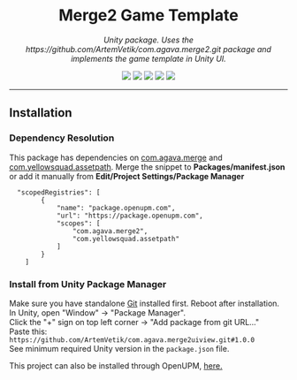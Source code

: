 <h1 align="center">Merge2 Game Template</h1>
<p align="center"><i>Unity package. Uses the https://github.com/ArtemVetik/com.agava.merge2.git package and implements the game template in Unity UI.</i></p>

<p align="center">
  <img src="https://img.shields.io/github/license/ArtemVetik/com.agava.merge2uiview" />
  <img src="https://img.shields.io/github/repo-size/ArtemVetik/com.agava.merge2uiview" />
  <img src="https://img.shields.io/github/issues/ArtemVetik/com.agava.merge2uiview" />
  <img src="https://img.shields.io/github/v/release/ArtemVetik/com.agava.merge2uiview?include_prereleases" />
  <a href="https://openupm.com/packages/com.agava.merge2uiview/"><img src="https://img.shields.io/npm/v/com.agava.merge2uiview?label=openupm&registry_uri=https://package.openupm.com" /></a>
</p>

---
## Installation
### Dependency Resolution
This package has dependencies on [com.agava.merge](https://github.com/ArtemVetik/com.agava.merge2.git) and [com.yellowsquad.assetpath](https://github.com/mdlka/com.yellowsquad.assetpath.git). Merge the snippet to **Packages/manifest.json** or add it manually from **Edit/Project Settings/Package Manager**
```
  "scopedRegistries": [
        {
            "name": "package.openupm.com",
            "url": "https://package.openupm.com",
            "scopes": [
                "com.agava.merge2",
                "com.yellowsquad.assetpath"
            ]
        }
    ]
```
### Install from Unity Package Manager
Make sure you have standalone [Git](https://git-scm.com/downloads) installed first. Reboot after installation.  
In Unity, open "Window" -> "Package Manager".  
Click the "+" sign on top left corner -> "Add package from git URL..."  
Paste this: `https://github.com/ArtemVetik/com.agava.merge2uiview.git#1.0.0`  
See minimum required Unity version in the `package.json` file.

This project can also be installed through OpenUPM, [here.](https://openupm.com/packages/com.agava.merge2uiview/)
